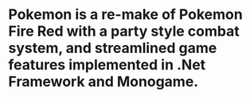 # Pokemon is a re-make of Pokemon Fire Red with a party style combat system, and streamlined game features implemented in .Net Framework and Monogame.
